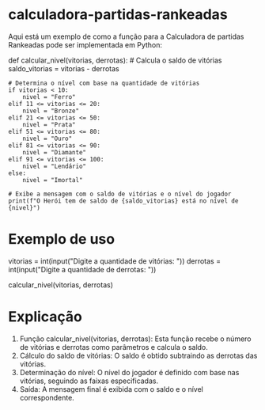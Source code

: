 # calculadora-partidas-rankeadas

Aqui está um exemplo de como a função para a Calculadora de partidas Rankeadas pode ser implementada em Python:

def calcular_nivel(vitorias, derrotas):
    # Calcula o saldo de vitórias
    saldo_vitorias = vitorias - derrotas

    # Determina o nível com base na quantidade de vitórias
    if vitorias < 10:
        nivel = "Ferro"
    elif 11 <= vitorias <= 20:
        nivel = "Bronze"
    elif 21 <= vitorias <= 50:
        nivel = "Prata"
    elif 51 <= vitorias <= 80:
        nivel = "Ouro"
    elif 81 <= vitorias <= 90:
        nivel = "Diamante"
    elif 91 <= vitorias <= 100:
        nivel = "Lendário"
    else:
        nivel = "Imortal"

    # Exibe a mensagem com o saldo de vitórias e o nível do jogador
    print(f"O Herói tem de saldo de {saldo_vitorias} está no nível de {nivel}")

# Exemplo de uso
vitorias = int(input("Digite a quantidade de vitórias: "))
derrotas = int(input("Digite a quantidade de derrotas: "))

calcular_nivel(vitorias, derrotas)

# Explicação
1. Função calcular_nivel(vitorias, derrotas): Esta função recebe o número de vitórias e derrotas como parâmetros e calcula o saldo.
2. Cálculo do saldo de vitórias: O saldo é obtido subtraindo as derrotas das vitórias.
3. Determinação do nível: O nível do jogador é definido com base nas vitórias, seguindo as faixas especificadas.
4. Saída: A mensagem final é exibida com o saldo e o nível correspondente.
